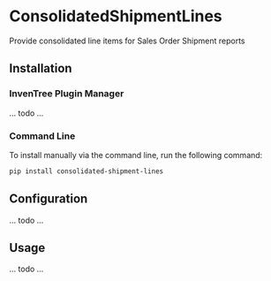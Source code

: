 # ConsolidatedShipmentLines

Provide consolidated line items for Sales Order Shipment reports

## Installation

### InvenTree Plugin Manager

... todo ...

### Command Line 

To install manually via the command line, run the following command:

```bash
pip install consolidated-shipment-lines
```

## Configuration

... todo ...

## Usage

... todo ...

